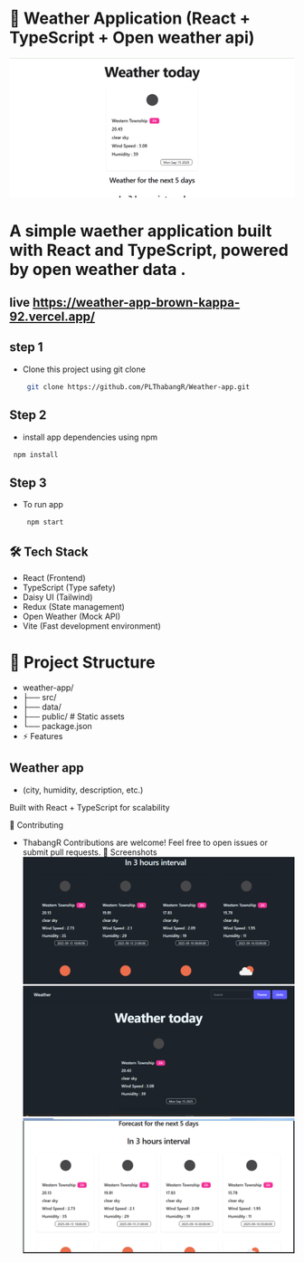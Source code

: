 # 📌 Weather Application (React + TypeScript + Open weather api)

![Dashboard Screenshot](https://github.com/PLThabangR/Weather-app/blob/main/public/weather_light_them.png)


# A simple waether application  built with **React** and **TypeScript**, powered by open weather data .

live https://weather-app-brown-kappa-92.vercel.app/
---
## step 1
- Clone this project using git clone 
  ```sh
   git clone https://github.com/PLThabangR/Weather-app.git
   ```

## Step 2 
- install app dependencies using npm
```sh
 npm install
 ``` 
## Step 3 
- To run app
  ```sh
   npm start
   ``` 
## 🛠️ Tech Stack
- React (Frontend)
- TypeScript (Type safety)
- Daisy UI (Tailwind)
- Redux (State management)
- Open Weather (Mock API)
- Vite (Fast development environment)
  
# 📂 Project Structure

- weather-app/
- ├── src/          
- ├── data/        
- ├── public/       # Static assets
- └── package.json
- ⚡ Features
## Weather app
- (city, humidity, description, etc.)

Built with React + TypeScript for scalability




🤝 Contributing
- ThabangR
Contributions are welcome! Feel free to open issues or submit pull requests.
📸 Screenshots
![Dashboard Screenshot](https://github.com/PLThabangR/Weather-app/blob/main/public/blackThemeForecast.png)
![Dashboard Screenshot](https://github.com/PLThabangR/Weather-app/blob/main/public/darktheme_weath.png)
![Dashboard Screenshot](https://github.com/PLThabangR/Weather-app/blob/main/public/weathernow.png)


